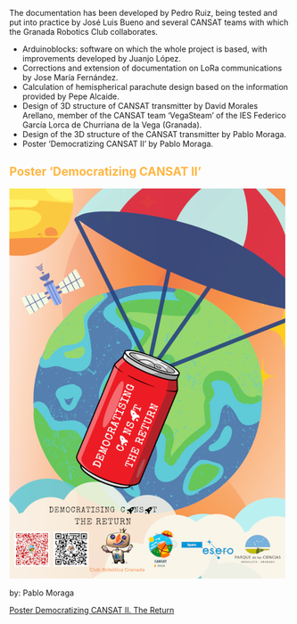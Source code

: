 
The documentation has been developed by Pedro Ruiz, being tested and put into practice by José Luis Bueno and several CANSAT teams with which the Granada Robotics Club collaborates.

* Arduinoblocks: software on which the whole project is based, with improvements developed by Juanjo López.
* Corrections and extension of documentation on LoRa communications by Jose María Fernández.
* Calculation of hemispherical parachute design based on the information provided by Pepe Alcaide.
* Design of 3D structure of CANSAT transmitter by David Morales Arellano, member of the CANSAT team ‘VegaSteam’ of the IES Federico García Lorca de Churriana de la Vega (Granada).
* Design of the 3D structure of the CANSAT transmitter by Pablo Moraga.
* Poster ‘Democratizing CANSAT II’ by Pablo Moraga.

## <FONT COLOR=#ffb641>**Poster ‘Democratizing CANSAT II’**</font>

![](../img/index/DemocratisingCANSAT_TheReturn_m.png)

by: Pablo Moraga

[Poster Democratizing CANSAT II. The Return](../img/index/DemocratisingCANSAT_TheReturn.png)